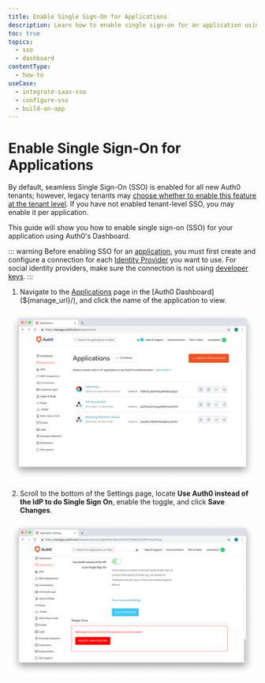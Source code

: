 ```yaml
---
title: Enable Single Sign-On for Applications
description: Learn how to enable single sign-on for an application using the Auth0 Management Dashboard. Only for use with legacy tenants.
toc: true
topics:
  - sso
  - dashboard
contentType:
  - how-to
useCase:
  - integrate-saas-sso
  - configure-sso
  - build-an-app
---
```

# Enable Single Sign-On for Applications

By default, seamless Single Sign-On (SSO) is enabled for all new Auth0 tenants; however, legacy tenants may [choose whether to enable this feature at the tenant level](/sso/current/guides/enable-sso-tenant). If you have not enabled tenant-level SSO, you may enable it per application.

This guide will show you how to enable single sign-on (SSO) for your application using Auth0's Dashboard.

::: warning
Before enabling SSO for an [application](/applications), you must first create and configure a connection for each [Identity Provider](/identityproviders) you want to use. For social identity providers, make sure the connection is not using [developer keys](/connections/social/devkeys).
:::

1. Navigate to the [Applications](${manage_url}/#/applications) page in the [Auth0 Dashboard](${manage_url}/), and click the name of the application to view.

![Select Application](/media/articles/applications/app-list.png)

2. Scroll to the bottom of the Settings page, locate **Use Auth0 instead of the IdP to do Single Sign On**, enable the toggle, and click **Save Changes**. 

![Enable SSO](/media/articles/applications/app-settings-danger-zone-legacy.png)